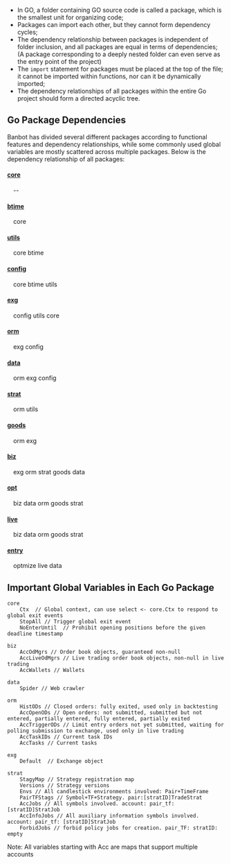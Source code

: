 * In GO, a folder containing GO source code is called a package, which is the smallest unit for organizing code;
* Packages can import each other, but they cannot form dependency cycles;
* The dependency relationship between packages is independent of folder inclusion, and all packages are equal in terms of dependencies; (A package corresponding to a deeply nested folder can even serve as the entry point of the project)
* The `import` statement for packages must be placed at the top of the file; it cannot be imported within functions, nor can it be dynamically imported;
* The dependency relationships of all packages within the entire Go project should form a directed acyclic tree.

## Go Package Dependencies
Banbot has divided several different packages according to functional features and dependency relationships, while some commonly used global variables are mostly scattered across multiple packages. Below is the dependency relationship of all packages:
#### [core](core.md)
&emsp;--
#### [btime](btime.md)
&emsp;core
#### [utils](utils.md)
&emsp;core btime
#### [config](config.md)
&emsp;core btime utils
#### [exg](exg.md)
&emsp;config utils core
#### [orm](orm.md)
&emsp;exg config  
#### [data](data.md)
&emsp;orm exg config 
#### [strat](strat.md)
&emsp;orm utils
#### [goods](goods.md)
&emsp;orm exg 
#### [biz](biz.md)
&emsp;exg orm strat goods data
#### [opt](opt.md)
&emsp;biz data orm goods strat
#### [live](live.md)
&emsp;biz data orm goods strat
#### [entry](entry.md)
&emsp;optmize live data 

## Important Global Variables in Each Go Package
```text
core
    Ctx  // Global context, can use select <- core.Ctx to respond to global exit events
    StopAll // Trigger global exit event
    NoEnterUntil  // Prohibit opening positions before the given deadline timestamp
    
biz
    AccOdMgrs // Order book objects, guaranteed non-null
    AccLiveOdMgrs // Live trading order book objects, non-null in live trading
    AccWallets // Wallets
    
data
    Spider // Web crawler

orm
    HistODs // Closed orders: fully exited, used only in backtesting
    AccOpenODs // Open orders: not submitted, submitted but not entered, partially entered, fully entered, partially exited
    AccTriggerODs // Limit entry orders not yet submitted, waiting for polling submission to exchange, used only in live trading
    AccTaskIDs // Current task IDs
    AccTasks // Current tasks

exg
    Default  // Exchange object

strat
    StagyMap // Strategy registration map
    Versions // Strategy versions
    Envs // All candlestick environments involved: Pair+TimeFrame
    PairTFStags // Symbol+TF+Strategy. pair:[stratID]TradeStrat
    AccJobs // All symbols involved. account: pair_tf: [stratID]StratJob
    AccInfoJobs // All auxiliary information symbols involved. account: pair_tf: [stratID]StratJob
    ForbidJobs // forbid policy jobs for creation. pair_TF: stratID: empty
```
Note: All variables starting with Acc are maps that support multiple accounts
